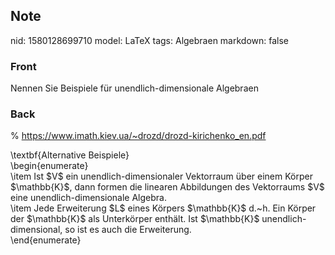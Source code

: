 ## Note
nid: 1580128699710
model: LaTeX
tags: Algebraen
markdown: false

### Front
Nennen Sie Beispiele für unendlich-dimensionale Algebraen

### Back
% <a href=
"https://www.imath.kiev.ua/~drozd/drozd-kirichenko_en.pdf">https://www.imath.kiev.ua/~drozd/drozd-kirichenko_en.pdf</a>
<div>
  \textbf{Alternative Beispiele}
</div>
<div>
  \begin{enumerate}
</div>
<div>
  <div>
    \item Ist $V$ ein unendlich-dimensionaler Vektorraum über einem
    Körper $\mathbb{K}$, dann formen die linearen Abbildungen des
    Vektorraums $V$ eine unendlich-dimensionale Algebra.
  </div>
  <div>
    \item Jede Erweiterung $L$ eines Körpers $\mathbb{K}$ d.~h. Ein
    Körper der $\mathbb{K}$ als Unterkörper enthält. Ist
    $\mathbb{K}$ unendlich-dimensional, so ist es auch die
    Erweiterung.
  </div>
</div>
<div>
  \end{enumerate}
</div>
